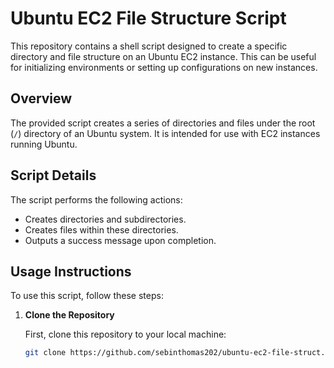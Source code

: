 # Ubuntu EC2 File Structure Script

This repository contains a shell script designed to create a specific directory and file structure on an Ubuntu EC2 instance. This can be useful for initializing environments or setting up configurations on new instances.

## Overview

The provided script creates a series of directories and files under the root (`/`) directory of an Ubuntu system. It is intended for use with EC2 instances running Ubuntu.

## Script Details

The script performs the following actions:
- Creates directories and subdirectories.
- Creates files within these directories.
- Outputs a success message upon completion.

## Usage Instructions

To use this script, follow these steps:

1. **Clone the Repository**

   First, clone this repository to your local machine:
   ```bash
   git clone https://github.com/sebinthomas202/ubuntu-ec2-file-struct.git
